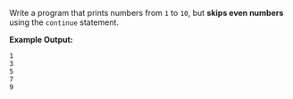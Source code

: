 Write a program that prints numbers from `1` to `10`, but **skips even numbers** using the `continue` statement.  

**Example Output:**  
```
1  
3  
5  
7  
9  
```
